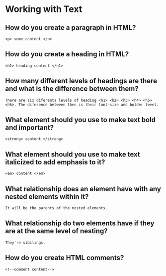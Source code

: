 # Working with Text

## How do you create a paragraph in HTML?
    <p> some content </p>
## How do you create a heading in HTML?
    <h1> heading content </h1>
## How many different levels of headings are there and what is the difference between them?
    There are six diferents levels of heading <h1> <h2> <h3> <h4> <h5> <h6>. The diference between then is their font-size and bolder level. 
## What element should you use to make text bold and important?
    <strong> content </strong>
## What element should you use to make text italicized to add emphasis to it?
    <em> content </em>
## What relationship does an element have with any nested elements within it?
    It will be the parents of the nested elements. 
## What relationship do two elements have if they are at the same level of nesting?
    They're sibilings. 
## How do you create HTML comments?
    <!--comment content-->